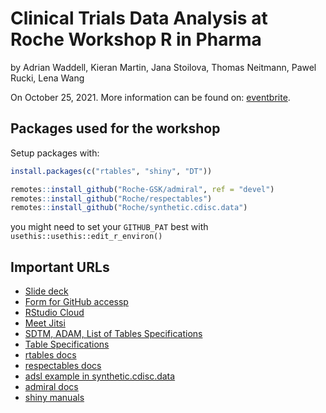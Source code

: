 # Clinical Trials Data Analysis at Roche Workshop R in Pharma

by Adrian Waddell, Kieran Martin, Jana Stoilova, Thomas Neitmann, Pawel Rucki, Lena Wang



On October 25, 2021. More information can be found on: [eventbrite](https://www.eventbrite.com/e/clinical-trials-at-roche-tickets-187203810637).


## Packages used for the workshop

Setup packages with:

```r
install.packages(c("rtables", "shiny", "DT"))

remotes::install_github("Roche-GSK/admiral", ref = "devel")
remotes::install_github("Roche/respectables")
remotes::install_github("Roche/synthetic.cdisc.data")
```

you might need to set your `GITHUB_PAT` best with `usethis::usethis::edit_r_environ()`

## Important URLs

* [Slide deck](https://docs.google.com/presentation/d/1Kw4A4cspxxmOGalxmialLC20mHCFYqEuijfuTHWg8VA/edit?usp=sharing)
* [Form for GitHub accessp](https://docs.google.com/forms/d/e/1FAIpQLSc2R7KvQgjLUtWzqKRiDHWQTrKvlTYcSm2m8yjiUi8oeN1XyQ/viewform?usp=sf_link)
* [RStudio Cloud](https://bit.ly/3m9rrJf)
* [Meet Jitsi](https://meet.jit.si/)
* [SDTM, ADAM, List of Tables Specifications](https://docs.google.com/spreadsheets/d/1dR9bY_QrUoGC6mlQef9JIb-ie-yByLHTRJv4MHqxOnw/edit?usp=drive_open&ouid=104291286554057747194)
* [Table Specifications](https://docs.google.com/document/d/1-2q14d4_CFvyG0EAhAqec3DMkRUmHPSe3BWugUSFBCM)
* [rtables docs](https://roche.github.io/rtables/)
* [respectables docs](https://roche.github.io/respectables/)
* [adsl example in synthetic.cdisc.data](https://github.com/Roche/synthetic.cdisc.data/blob/main/R/adsl_recipe.R)
* [admiral docs](https://roche-gsk.github.io/admiral)
* [shiny manuals](https://shiny.rstudio.com/tutorial/)
